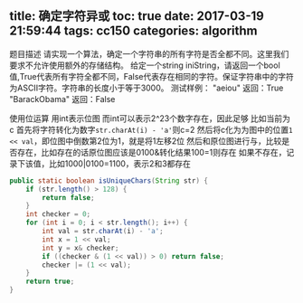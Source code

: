 title: 确定字符异或
toc: true
date: 2017-03-19 21:59:44
tags: cc150
categories: algorithm
---
题目描述
请实现一个算法，确定一个字符串的所有字符是否全都不同。这里我们要求不允许使用额外的存储结构。
给定一个string iniString，请返回一个bool值,True代表所有字符全都不同，False代表存在相同的字符。保证字符串中的字符为ASCII字符。字符串的长度小于等于3000。
测试样例：
"aeiou"
返回：True
"BarackObama"
返回：False


使用位运算
用int表示位图
而int可以表示2^23个数字存在，因此足够
比如当前为c
首先将字符转化为数字`str.charAt(i) - 'a'`则c=2
然后将c化为为图中的位置`1 << val`，即位图中倒数第2位为1，就是将1左移2位
然后和原位图进行与，比较是否存在，比如存在的话原位图应该是0100&转化结果100=1则存在
如果不存在，记录下该值，比如1000|0100=1100，表示2和3都存在


```java
public static boolean isUniqueChars(String str) {
    if (str.length() > 128) {
        return false;
    }
    int checker = 0;
    for (int i = 0; i < str.length(); i++) {
        int val = str.charAt(i) - 'a';
        int x = 1 << val;
        int y = x& checker;
        if ((checker & (1 << val)) > 0) return false;
        checker |= (1 << val);
    }
    return true;
}
```
